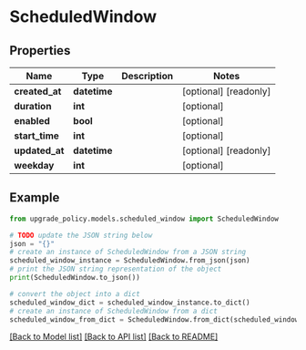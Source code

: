 # ScheduledWindow


## Properties

Name | Type | Description | Notes
------------ | ------------- | ------------- | -------------
**created_at** | **datetime** |  | [optional] [readonly] 
**duration** | **int** |  | [optional] 
**enabled** | **bool** |  | [optional] 
**start_time** | **int** |  | [optional] 
**updated_at** | **datetime** |  | [optional] [readonly] 
**weekday** | **int** |  | [optional] 

## Example

```python
from upgrade_policy.models.scheduled_window import ScheduledWindow

# TODO update the JSON string below
json = "{}"
# create an instance of ScheduledWindow from a JSON string
scheduled_window_instance = ScheduledWindow.from_json(json)
# print the JSON string representation of the object
print(ScheduledWindow.to_json())

# convert the object into a dict
scheduled_window_dict = scheduled_window_instance.to_dict()
# create an instance of ScheduledWindow from a dict
scheduled_window_from_dict = ScheduledWindow.from_dict(scheduled_window_dict)
```
[[Back to Model list]](../README.md#documentation-for-models) [[Back to API list]](../README.md#documentation-for-api-endpoints) [[Back to README]](../README.md)



